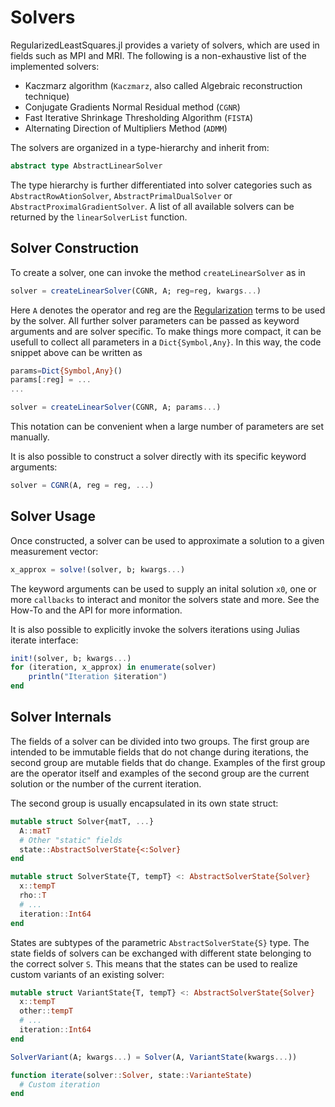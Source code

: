 # Solvers
RegularizedLeastSquares.jl provides a variety of solvers, which are used in fields such as MPI and MRI. The following is a non-exhaustive list of the implemented solvers:

* Kaczmarz algorithm (`Kaczmarz`, also called Algebraic reconstruction technique)
* Conjugate Gradients Normal Residual method (`CGNR`)
* Fast Iterative Shrinkage Thresholding Algorithm (`FISTA`)
* Alternating Direction of Multipliers Method (`ADMM`)

The solvers are organized in a type-hierarchy and inherit from:

```julia
abstract type AbstractLinearSolver
```

The type hierarchy is further differentiated into solver categories such as `AbstractRowAtionSolver`, `AbstractPrimalDualSolver` or `AbstractProximalGradientSolver`. A list of all available solvers can be returned by the `linearSolverList` function.

## Solver Construction
To create a solver, one can invoke the method `createLinearSolver` as in
```julia
solver = createLinearSolver(CGNR, A; reg=reg, kwargs...)
```
Here `A` denotes the operator and reg are the [Regularization](generated/explanations/regularization.md) terms to be used by the solver. All further solver parameters can be passed as keyword arguments and are solver specific. To make things more compact, it can be usefull to collect all parameters
in a `Dict{Symbol,Any}`. In this way, the code snippet above can be written as
```julia
params=Dict{Symbol,Any}()
params[:reg] = ...
...

solver = createLinearSolver(CGNR, A; params...)
```
This notation can be convenient when a large number of parameters are set manually.

It is also possible to construct a solver directly with its specific keyword arguments:

```julia
solver = CGNR(A, reg = reg, ...)
```

## Solver Usage
Once constructed, a solver can be used to approximate a solution to a given measurement vector:

```julia
x_approx = solve!(solver, b; kwargs...)
```
The keyword arguments can be used to supply an inital solution `x0`, one or more `callbacks` to interact and monitor the solvers state and more. See the How-To and the API for more information.

It is also possible to explicitly invoke the solvers iterations using Julias iterate interface:
```julia
init!(solver, b; kwargs...)
for (iteration, x_approx) in enumerate(solver)
    println("Iteration $iteration")
end
```
## Solver Internals
The fields of a solver can be divided into two groups. The first group are intended to be immutable fields that do not change during iterations, the second group are mutable fields that do change. Examples of the first group are the operator itself and examples of the second group are the current solution or the number of the current iteration.

The second group is usually encapsulated in its own state struct:
```julia
mutable struct Solver{matT, ...}
  A::matT
  # Other "static" fields
  state::AbstractSolverState{<:Solver}
end

mutable struct SolverState{T, tempT} <: AbstractSolverState{Solver}
  x::tempT
  rho::T
  # ...
  iteration::Int64
end
```
States are subtypes of the parametric `AbstractSolverState{S}` type. The state fields of solvers can be exchanged with different state belonging to the correct solver `S`. This means that the states can be used to realize custom variants of an existing solver:
```julia
mutable struct VariantState{T, tempT} <: AbstractSolverState{Solver}
  x::tempT
  other::tempT
  # ...
  iteration::Int64
end

SolverVariant(A; kwargs...) = Solver(A, VariantState(kwargs...))

function iterate(solver::Solver, state::VarianteState)
  # Custom iteration
end